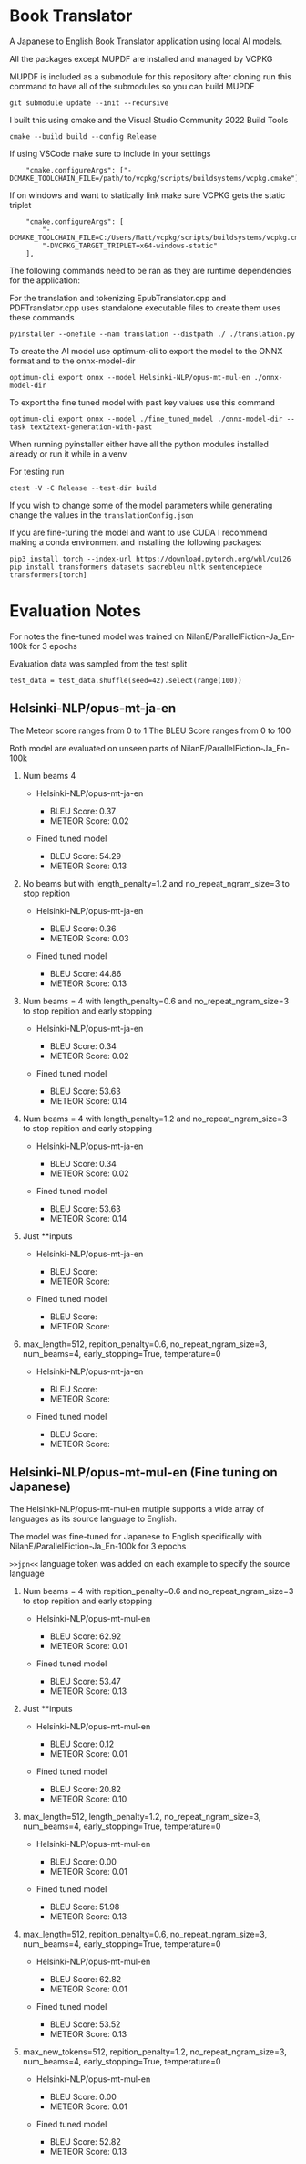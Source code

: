 # Book Translator
A Japanese to English Book Translator application using local AI models. 

All the packages except MUPDF are installed and managed by VCPKG

MUPDF is included as a submodule for this repository after cloning run this command to have all of the submodules so you can build MUPDF
```
git submodule update --init --recursive
```

I built this using cmake and the Visual Studio Community 2022 Build Tools

```
cmake --build build --config Release
```

If using VSCode make sure to include in your settings
```
    "cmake.configureArgs": ["-DCMAKE_TOOLCHAIN_FILE=/path/to/vcpkg/scripts/buildsystems/vcpkg.cmake"],
```

If on windows and want to statically link make sure VCPKG gets the static triplet
```
    "cmake.configureArgs": [
        "-DCMAKE_TOOLCHAIN_FILE=C:/Users/Matt/vcpkg/scripts/buildsystems/vcpkg.cmake",
        "-DVCPKG_TARGET_TRIPLET=x64-windows-static"
    ],
```



The following commands need to be ran as they are runtime dependencies for the application:

For the translation and tokenizing EpubTranslator.cpp and PDFTranslator.cpp uses standalone executable files to create them uses these commands
```
pyinstaller --onefile --nam translation --distpath ./ ./translation.py
```

To create the AI model use optimum-cli to export the model to the ONNX format and to the onnx-model-dir
```
optimum-cli export onnx --model Helsinki-NLP/opus-mt-mul-en ./onnx-model-dir
```
To export the fine tuned model with past key values use this command
```
optimum-cli export onnx --model ./fine_tuned_model ./onnx-model-dir --task text2text-generation-with-past
```



When running pyinstaller either have all the python modules installed already or run it while in a venv


For testing run
```
ctest -V -C Release --test-dir build
```

If you wish to change some of the model parameters while generating change the values in the `translationConfig.json`



If you are fine-tuning the model and want to use CUDA I recommend making a conda environment and installing the following packages:
```
pip3 install torch --index-url https://download.pytorch.org/whl/cu126
pip install transformers datasets sacrebleu nltk sentencepiece transformers[torch]
```


# Evaluation Notes

For notes the fine-tuned model was trained on NilanE/ParallelFiction-Ja_En-100k for 3 epochs

Evaluation data was sampled from the test split
```
test_data = test_data.shuffle(seed=42).select(range(100))
```
## Helsinki-NLP/opus-mt-ja-en

The Meteor score ranges from 0 to 1
The BLEU Score ranges from 0 to 100

Both model are evaluated on unseen parts of NilanE/ParallelFiction-Ja_En-100k

1. Num beams 4
    - Helsinki-NLP/opus-mt-ja-en
        - BLEU Score: 0.37
        - METEOR Score: 0.02

    - Fined tuned model
        - BLEU Score: 54.29
        - METEOR Score: 0.13

2. No beams but with length_penalty=1.2 and no_repeat_ngram_size=3 to stop repition
    - Helsinki-NLP/opus-mt-ja-en
        - BLEU Score: 0.36
        - METEOR Score: 0.03

    - Fined tuned model
        - BLEU Score: 44.86
        - METEOR Score: 0.13

3. Num beams = 4 with length_penalty=0.6 and no_repeat_ngram_size=3 to stop repition and early stopping
    - Helsinki-NLP/opus-mt-ja-en
        - BLEU Score: 0.34
        - METEOR Score: 0.02

    - Fined tuned model
        - BLEU Score: 53.63
        - METEOR Score: 0.14

4. Num beams = 4 with length_penalty=1.2 and no_repeat_ngram_size=3 to stop repition and early stopping
    - Helsinki-NLP/opus-mt-ja-en
        - BLEU Score: 0.34
        - METEOR Score: 0.02

    - Fined tuned model
        - BLEU Score: 53.63
        - METEOR Score: 0.14

5. Just \*\*inputs
    - Helsinki-NLP/opus-mt-ja-en
        - BLEU Score:
        - METEOR Score:

    - Fined tuned model
        - BLEU Score:
        - METEOR Score:

6. max_length=512, repition_penalty=0.6, no_repeat_ngram_size=3, num_beams=4, early_stopping=True, temperature=0
    - Helsinki-NLP/opus-mt-ja-en
        - BLEU Score:
        - METEOR Score:

    - Fined tuned model
        - BLEU Score:
        - METEOR Score:



## Helsinki-NLP/opus-mt-mul-en (Fine tuning on Japanese)

The Helsinki-NLP/opus-mt-mul-en mutiple supports a wide array of languages as its source language to English.

The model was fine-tuned for Japanese to English specifically with NilanE/ParallelFiction-Ja_En-100k for 3 epochs

`>>jpn<<` language token was added on each example to specify the source language

1. Num beams = 4 with repition_penalty=0.6 and no_repeat_ngram_size=3 to stop repition and early stopping
    - Helsinki-NLP/opus-mt-mul-en
        - BLEU Score: 62.92
        - METEOR Score: 0.01

    - Fined tuned model
        - BLEU Score: 53.47
        - METEOR Score: 0.13

2. Just \*\*inputs
    - Helsinki-NLP/opus-mt-mul-en
        - BLEU Score: 0.12
        - METEOR Score: 0.01

    - Fined tuned model
        - BLEU Score: 20.82
        - METEOR Score: 0.10

3. max_length=512, length_penalty=1.2, no_repeat_ngram_size=3, num_beams=4, early_stopping=True, temperature=0
    - Helsinki-NLP/opus-mt-mul-en
        - BLEU Score: 0.00
        - METEOR Score: 0.01
    
    - Fined tuned model
        - BLEU Score: 51.98
        - METEOR Score: 0.13

4. max_length=512, repition_penalty=0.6, no_repeat_ngram_size=3, num_beams=4, early_stopping=True, temperature=0
    - Helsinki-NLP/opus-mt-mul-en
        - BLEU Score: 62.82
        - METEOR Score: 0.01

    - Fined tuned model
        - BLEU Score: 53.52
        - METEOR Score: 0.13

5. max_new_tokens=512, repition_penalty=1.2, no_repeat_ngram_size=3, num_beams=4, early_stopping=True, temperature=0
    - Helsinki-NLP/opus-mt-mul-en
        - BLEU Score: 0.00
        - METEOR Score: 0.01

    - Fined tuned model
        - BLEU Score: 52.82
        - METEOR Score: 0.13